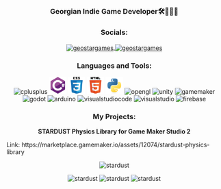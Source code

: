 <h3 align="center">Georgian Indie Game Developer🛠️👨🏻‍💻</h3>

<h3 align="middle">Socials:</h3>
<p align="middle">
    <a href="https://twitter.com/geostargames" target="_blank">
      <img align="center" src="https://upload.wikimedia.org/wikipedia/commons/5/5a/X_icon_2.svg" alt="geostargames" height="30" width="40" />
    </a>
    <a href="https://www.youtube.com/@geostargames" target="_blank">
      <img align="center" src="https://raw.githubusercontent.com/rahuldkjain/github-profile-readme-generator/master/src/images/icons/Social/youtube.svg" alt="geostargames" height="30" width="40" />
    </a>
</p>

<h3 align="middle">Languages and Tools:</h3>
<p align="middle">
  <img src="https://cdn-icons-png.flaticon.com/512/6132/6132222.png" alt="cplusplus" width="40" height="40"/>
   <img src="https://raw.githubusercontent.com/devicons/devicon/master/icons/csharp/csharp-original.svg" alt="csharp" width="40" height="40"/>
   <img src="https://raw.githubusercontent.com/devicons/devicon/master/icons/css3/css3-original-wordmark.svg" alt="css3" width="40" height="40"/>
   <img src="https://raw.githubusercontent.com/devicons/devicon/master/icons/html5/html5-original-wordmark.svg" alt="html5" width="40" height="40"/>
   <img src="https://raw.githubusercontent.com/devicons/devicon/master/icons/python/python-original.svg" alt="python" width="40" height="40"/>
    <img src="https://cdn.freebiesupply.com/logos/large/2x/opengl-1-logo-png-transparent.png" alt="opengl" width="40" height="40"/>
  <img src="https://cdn-icons-png.freepik.com/512/5969/5969346.png" alt="unity" width="40" height="40"/>
    <img src="https://encrypted-tbn0.gstatic.com/images?q=tbn:ANd9GcTBFanQ7H0wO-ouVRnXYBGIKyPLhU5X1ISFtw&s" alt="gamemaker" width="40" height="40"/>
    <img src="https://upload.wikimedia.org/wikipedia/commons/thumb/6/6a/Godot_icon.svg/2048px-Godot_icon.svg.png" alt="godot" width="40" height="40"/>
  <img src="https://cdn.worldvectorlogo.com/logos/arduino-1.svg" alt="arduino" width="40" height="40"/>
  <img src="https://upload.wikimedia.org/wikipedia/commons/thumb/9/9a/Visual_Studio_Code_1.35_icon.svg/512px-Visual_Studio_Code_1.35_icon.svg.png?20210804221519" alt="visualstudiocode" width="40" height="40"/>
    <img src="https://upload.wikimedia.org/wikipedia/commons/thumb/2/2c/Visual_Studio_Icon_2022.svg/2048px-Visual_Studio_Icon_2022.svg.png" alt="visualstudio" width="40" height="40"/>
  <img src="https://www.vectorlogo.zone/logos/firebase/firebase-icon.svg" alt="firebase" width="40" height="40"/>
 </p>

<h3 align="middle">My Projects:</h3>
<strong><p align="middle">STARDUST Physics Library for Game Maker Studio 2</p></strong>
<p align="midlle">Link: <href>https://marketplace.gamemaker.io/assets/12074/stardust-physics-library</href></p>

<p align="middle">
<img src="https://marketplacecdn.yoyogames.com/images/assets/12074/icon/1719667650_large.jpg?1719667650" alt="stardust" width="64" height="64"/>
</p>

<p align="middle">
<img src="https://marketplacecdn.yoyogames.com/images/assets/12074/screenshots/24327_original.png?1719668302" alt="stardust" width="342" height="192"/>
<img src="https://marketplacecdn.yoyogames.com/images/assets/12074/screenshots/24328_original.png?1719668510" alt="stardust" width="342" height="192"/>
<img src="https://marketplacecdn.yoyogames.com/images/assets/12074/screenshots/24329_original.png?1719668615" alt="stardust" width="342" height="192"/>
</p>
